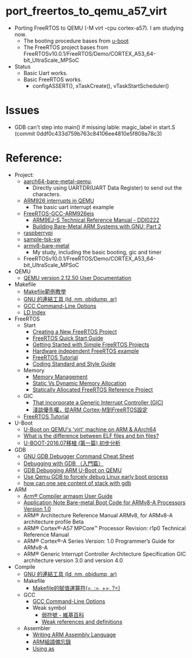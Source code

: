 # port_freertos_to_qemu_a57_virt
* Porting FreeRTOS to QEMU (-M virt -cpu cortex-a57). I am studying now.
  * The booting procedure bases from [u-boot](u-boot/u-boot)
  * The FreeRTOS project bases from FreeRTOSv10.0.1/FreeRTOS/Demo/CORTEX_A53_64-bit_UltraScale_MPSoC
* Status
  * Basic Uart works.
  * Basic FreeRTOS works.
    * configASSERT(), xTaskCreate(), vTaskStartScheduler()
    
# Issues
* GDB can't step into main() if missing lable: magic_label in start.S (commit 0ddf0c433d759b763c84106ee4810e5f809a78c3)

# Reference:
* Project:
  * [aarch64-bare-metal-qemu]( https://github.com/freedomtan/aarch64-bare-metal-qemu).
    * Directly using UARTDR(UART Data Register) to send out the characters.
  * [ARM926 interrupts in QEMU](https://balau82.wordpress.com/2012/04/15/arm926-interrupts-in-qemu/)
    * The basic uart interrupt example
  * [FreeRTOS-GCC-ARM926ejs](https://github.com/jkovacic/FreeRTOS-GCC-ARM926ejs)
    * [ARM9EJ-S Technical Reference Manual - DDI0222](http://infocenter.arm.com/help/topic/com.arm.doc.ddi0222b/DDI0222.pdf)
    * [Building Bare-Metal ARM Systems with GNU: Part 2](https://www.embedded.com/design/mcus-processors-and-socs/4026075/Building-Bare-Metal-ARM-Systems-with-GNU-Part-2)    
  * [raspberrypi](https://github.com/eggman/raspberrypi)
  * [sample-tsk-sw](https://github.com/takeharukato/sample-tsk-sw)
  * [armv8-bare-metal](https://github.com/NienfengYao/armv8-bare-metal)
    * My study, including the basic booting, gic and timer
  * FreeRTOSv10.0.1/FreeRTOS/Demo/CORTEX_A53_64-bit_UltraScale_MPSoC
* QEMU
  * [QEMU version 2.12.50 User Documentation](https://qemu.weilnetz.de/doc/qemu-doc.html)
* Makefile
  * [Makefile範例教學](http://maxubuntu.blogspot.com/2010/02/makefile.html)
  * [GNU 的連結工具 (ld, nm, objdump, ar)](http://sp1.wikidot.com/gnulinker)
  * [GCC Command-Line Options](http://tigcc.ticalc.org/doc/comopts.html)
  * [LD Index](https://sourceware.org/binutils/docs/ld/LD-Index.html#LD-Index)
* FreeRTOS
  * Start
    * [Creating a New FreeRTOS Project](https://www.freertos.org/Creating-a-new-FreeRTOS-project.html)
    * [FreeRTOS Quick Start Guide](https://www.freertos.org/FreeRTOS-quick-start-guide.html)
    * [Getting Started with Simple FreeRTOS Projects](https://www.freertos.org/simple-freertos-demos.html)
    * [Hardware independent FreeRTOS example](https://www.freertos.org/Hardware-independent-RTOS-example.html)
    * [FreeRTOS Tutorial](http://socialledge.com/sjsu/index.php/FreeRTOS_Tutorial)
    * [Coding Standard and Style Guide](https://www.freertos.org/FreeRTOS-Coding-Standard-and-Style-Guide.html)
  * Memory
    * [Memory Management](https://www.freertos.org/a00111.html)
    * [Static Vs Dynamic Memory Allocation](https://www.freertos.org/Static_Vs_Dynamic_Memory_Allocation.html)
    * [Statically Allocated FreeRTOS Reference Project](https://www.freertos.org/freertos-static-allocation-demo.html)
  * GIC
    * [That incorporate a Generic Interrupt Controller (GIC)](https://www.freertos.org/Using-FreeRTOS-on-Cortex-A-Embedded-Processors.html)
    * [淺談優先權，從ARM Cortex-M到FreeRTOS設定](http://opass.logdown.com/posts/248297-talking-about-the-priority-from-the-arm-set-cortex-m-to-freertos)
  * [FreeRTOS Tutorial](http://socialledge.com/sjsu/index.php/FreeRTOS_Tutorial)
* U-Boot
  * [U-Boot on QEMU's 'virt' machine on ARM & AArch64](https://github.com/u-boot/u-boot/blob/master/doc/README.qemu-arm)
  * [What is the difference between ELF files and bin files?](https://stackoverflow.com/questions/2427011/what-is-the-difference-between-elf-files-and-bin-files?utm_medium=organic&utm_source=google_rich_qa&utm_campaign=google_rich_qa)
  * [U-BOOT-2016.07移植 (第一篇) 初步分析](http://www.itread01.com/articles/1476615343.html)
* GDB
  * [GNU GDB Debugger Command Cheat Sheet](http://www.yolinux.com/TUTORIALS/GDB-Commands.html)
  * [Debugging with GDB （入門篇）](http://www.study-area.org/goldencat/debug.htm)
  * [GDB Debugging ARM U-Boot on QEMU](http://winfred-lu.blogspot.com/2011/12/arm-u-boot-on-qemu.html)
  * [Use Qemu GDB to forcely debug Linux early boot process ](https://mudongliang.github.io/2017/09/21/use-qemu-gdb-to-forcely-debug-linux-early-boot-process.html)
  * [how can one see content of stack with gdb](https://stackoverflow.com/questions/7848771/how-can-one-see-content-of-stack-with-gdb)
* ARM
  * [Arm® Compiler armasm User Guide](http://www.keil.com/support/man/docs/armclang_asm/armclang_asm_chunk708094578.htm)
  * [Application Note Bare-metal Boot Code for ARMv8-A Processors Version 1.0](http://infocenter.arm.com/help/topic/com.arm.doc.dai0527a/DAI0527A_baremetal_boot_code_for_ARMv8_A_processors.pdf)
  * ARM® Architecture Reference Manual ARMv8, for ARMv8-A architecture profile Beta
  * ARM® Cortex®-A57 MPCore™ Processor Revision: r1p0 Technical Reference Manual
  * ARM® Cortex®-A Series Version: 1.0 Programmer’s Guide for ARMv8-A
  * ARM® Generic Interrupt Controller Architecture Specification GIC architecture version 3.0 and version 4.0
* Compile
  * [GNU 的連結工具 (ld, nm, objdump, ar)](http://sp1.wikidot.com/gnulinker)
  * Makefile
    * [Makefile的賦值運算符(=, :=, +=, ?=)](http://dannysun-unknown.blogspot.com/2015/03/makefile.html)
  * GCC
    * [GCC Command-Line Options](http://tigcc.ticalc.org/doc/comopts.html)
    * Weak symbol
      * [弱符號 - 維基百科](https://zh.wikipedia.org/wiki/%E5%BC%B1%E7%AC%A6%E5%8F%B7)
      * [Weak references and definitions](http://www.keil.com/support/man/docs/armclang_link/armclang_link_pge1362065917715.htm)
  * Assembler
    * [Writing ARM Assembly Language](http://www.keil.com/support/man/docs/armasm/armasm_dom1359731144635.htm)
    * [ARM組語備忘錄](https://myao0730.blogspot.com/2015/09/arm-aapcs-def-procedure-call-standard.html)
    * [Using as](https://sourceware.org/binutils/docs/as/index.html#SEC_Contents)
  
